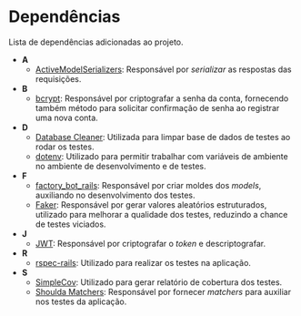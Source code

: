 # Dependências
Lista de dependências adicionadas ao projeto.

- **A**
	- [ActiveModelSerializers](https://github.com/rails-api/active_model_serializers): Responsável por *serializar* as respostas das requisições.
 - **B**
	 - [bcrypt](https://github.com/codahale/bcrypt-ruby): Responsável por criptografar a senha da conta, fornecendo também método para solicitar confirmação de senha ao registrar uma nova conta.
- **D**
	- [Database Cleaner](https://github.com/DatabaseCleaner/database_cleaner): Utilizada para limpar base de dados de testes ao rodar os testes.
	- [dotenv](https://github.com/bkeepers/dotenv): Utilizado para permitir trabalhar com variáveis de ambiente no ambiente de desenvolvimento e de testes.
- **F**
	- [factory_bot_rails](https://github.com/thoughtbot/factory_bot_rails): Responsável por criar moldes dos *models*, auxiliando no desenvolvimento dos testes.
	- [Faker](https://github.com/faker-ruby/faker): Responsável por gerar valores aleatórios estruturados, utilizado para melhorar a qualidade dos testes, reduzindo a chance de testes viciados.
 - **J**
	 - [JWT](https://github.com/jwt/ruby-jwt): Responsável por criptografar o *token* e descriptografar.
- **R**
	- [rspec-rails](https://github.com/rspec/rspec-rails): Utilizado para realizar os testes na aplicação.
- **S**
	- [SimpleCov](https://github.com/colszowka/simplecov): Utilizado para gerar relatório de cobertura dos testes.
	- [Shoulda Matchers](https://github.com/thoughtbot/shoulda-matchers): Responsável por fornecer *matchers* para auxiliar nos testes da aplicação.
